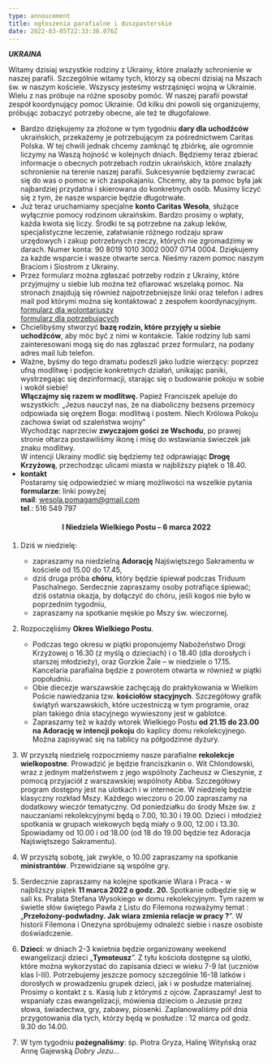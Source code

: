 ```yaml
---
type: annoucement
title: ogłoszenia parafialne i duszpasterskie
date: 2022-03-05T22:33:38.076Z
---
```

<!--StartFragment-->

***UKRAINA***

Witamy dzisiaj wszystkie rodziny z Ukrainy, które znalazły schronienie w naszej parafii. Szczególnie witamy tych, którzy są obecni dzisiaj na Mszach św. w naszym kościele. Wszyscy jesteśmy wstrząśnięci wojną w Ukrainie. Wielu z nas próbuje na różne sposoby pomóc. W naszej parafii powstał zespół koordynujący pomoc Ukrainie. Od kilku dni powoli się organizujemy, próbując zobaczyć potrzeby obecne, ale też te długofalowe.

* Bardzo dziękujemy za złożone w tym tygodniu **dary dla uchodźców** ukraińskich, przekażemy je potrzebującym za pośrednictwem Caritas Polska. W tej chwili jednak chcemy zamknąć tę zbiórkę, ale ogromnie liczymy na Waszą hojność w kolejnych dniach. Będziemy teraz zbierać informacje o obecnych potrzebach rodzin ukraińskich, które znalazły schronienie na terenie naszej parafii. Sukcesywnie będziemy zwracać się do was o pomoc w ich zaspokajaniu. Chcemy, aby ta pomoc była jak najbardziej przydatna i skierowana do konkretnych osób. Musimy liczyć się z tym, że nasze wsparcie będzie długotrwałe.
* Już teraz uruchamiamy specjalne **konto Caritas Wesoła**, służące wyłącznie pomocy rodzinom ukraińskim. Bardzo prosimy o wpłaty, każda kwota się liczy. Środki te są potrzebne na zakup leków, specjalistyczne leczenie, załatwianie różnego rodzaju spraw urzędowych i zakup potrzebnych rzeczy, których nie zgromadzimy w darach. Numer konta: 90 8019 1010 3002 0007 0714 0004. Dziękujemy za każde wsparcie i wasze otwarte serca. Nieśmy razem pomoc naszym Braciom i Siostrom z Ukrainy.
* Przez formularz można zgłaszać potrzeby rodzin z Ukrainy, które przyjmujmy u siebie lub można też ofiarować wszelaką pomoc. Na stronach znajdują się również najpotrzebniejsze linki oraz telefon i adres mail pod którymi można się kontaktować z zespołem koordynacyjnym.\
  [formularz dla wolontariuszy](https://bit.ly/pomagam-Ukraina)\
  [formularz dla potrzebujących](https://bit.ly/potrzebuje-Ukraina)
* Chcielibyśmy stworzyć **bazę rodzin, które przyjęły u siebie uchodźców**, aby móc być z nimi w kontakcie. Takie rodziny lub sami zainteresowani mogą się do nas zgłaszać przez formularz, na podany adres mail lub telefon.
* Ważne, byśmy do tego dramatu podeszli jako ludzie wierzący: poprzez ufną modlitwę i podjęcie konkretnych działań, unikając paniki, wystrzegając się dezinformacji, starając się o budowanie pokoju w sobie i wokół siebie!\
  **Włączajmy się razem w modlitwę.** Papież Franciszek apeluje do wszystkich: „Jezus nauczył nas, że na diaboliczny bezsens przemocy odpowiada się orężem Boga: modlitwą i postem. Niech Królowa Pokoju zachowa świat od szaleństwa wojny”\
  Wychodząc naprzeciw **zwyczajom gości ze Wschodu**, po prawej stronie ołtarza postawiliśmy ikonę i misę do wstawiania świeczek jak znaku modlitwy.\
  W intencji Ukrainy modlić się będziemy też odprawiając **Drogę Krzyżową**, przechodząc ulicami miasta w najbliższy piątek o 18.40.
* **kontakt**\
  Postaramy się odpowiedzieć w miarę możliwości na wszelkie pytania \
  **formularze**: linki powyżej\
  **mail**: wesola.pomagam@gmail.com\
  **tel**.: 516 549 797

<h4 style="text-align:center;">I Niedziela Wielkiego Postu – 6 marca 2022</h4>

1. Dziś w niedzielę:

   * zapraszamy na niedzielną **Adorację** Najświętszego Sakramentu w kościele od 15.00 do 17.45,
   * dziś druga próba **chóru**, który będzie śpiewał podczas Triduum Paschalnego. Serdecznie zapraszamy osoby potrafiące śpiewać; dziś ostatnia okazja, by dołączyć do chóru, jeśli kogoś nie było w poprzednim tygodniu,
   * zapraszamy na spotkanie męskie po Mszy św. wieczornej.
2. Rozpoczęliśmy **Okres Wielkiego Postu**. 

   * Podczas tego okresu w piątki proponujemy Nabożeństwo Drogi Krzyżowej o 16.30 (z myślą o dzieciach) i o 18.40 (dla dorosłych i starszej młodzieży), oraz Gorzkie Żale – w niedziele o 17.15. Kancelaria parafialna będzie z powrotem otwarta w również w piątki popołudniu.
   * Obie diecezje warszawskie zachęcają do praktykowania w Wielkim Poście nawiedzania tzw. **kościołów stacyjnych**. Szczegółowy grafik świątyń warszawskich, które uczestniczą w tym programie, oraz plan takiego dnia stacyjnego wywieszony jest w gablotce.
   * Zapraszamy też w każdy wtorek Wielkiego Postu **od 21.15 do 23.00 na Adorację w intencji pokoju** do kaplicy domu rekolekcyjnego. Można zapisywać się na tablicy na półgodzinne dyżury.
3. W przyszłą niedzielę rozpoczniemy nasze parafialne **rekolekcje wielkopostne**. Prowadzić je będzie franciszkanin o. Wit Chlondowski, wraz z jednym małżeństwem z jego wspólnoty Zacheusz w Cieszynie, z pomocą przyjaciół z warszawskiej wspólnoty Abba. Szczegółowy program dostępny jest na ulotkach i w internecie. W niedzielę będzie klasyczny rozkład Mszy. Każdego wieczoru o 20.00 zapraszamy na dodatkowy wieczór tematyczny. Od poniedziałku do środy Msze św. z nauczaniami rekolekcyjnymi będą o 7.00, 10.30 i 19.00. Dzieci i młodzież spotkania w grupach wiekowych będą miały o 9.00, 12.00 i 13.30. Spowiadamy od 10.00 i od 18.00 (od 18 do 19.00 będzie tez Adoracja Najświętszego Sakramentu).
4. W przyszłą sobotę, jak zwykle, o 10.00 zapraszamy na spotkanie **ministrantów**. Przewidziane są wspólne gry.
5. Serdecznie zapraszamy na kolejne spotkanie Wiara i Praca - w najbliższy piątek **11 marca 2022 o godz. 20.** Spotkanie odbędzie się w sali ks. Prałata Stefana Wysokiego w domu rekolekcyjnym. Tym razem w świetle słów świętego Pawła z Listu do Filemona rozważymy temat : „**Przełożony-podwładny. Jak wiara zmienia relacje w pracy ?**”. W historii Filemona i Onezyna spróbujemy odnaleźć siebie i nasze osobiste doświadczenie.
6. **Dzieci**: w dniach 2-3 kwietnia będzie organizowany weekend ewangelizacji dzieci „**Tymoteusz**”. Z tyłu kościoła dostępne są ulotki, które można wykorzystać do zapisania dzieci w wieku 7-9 lat (uczniów klas I-III). Potrzebujemy jeszcze pomocy szczególnie 16-18 latków i dorosłych w prowadzeniu grupek dzieci, jak i w posłudze materialnej. Prosimy o kontakt z s. Kasią lub z którymś z ojców. Zapraszamy! Jest to wspaniały czas ewangelizacji, mówienia dzieciom o Jezusie przez słowa, świadectwa, gry, zabawy, piosenki. Zaplanowaliśmy pół dnia przygotowania dla tych, którzy będą w posłudze : 12 marca od godz. 9.30 do 14.00.
7. W tym tygodniu **pożegnaliśmy**: śp. Piotra Gryza, Halinę Wityńską oraz Annę Gajewską *Dobry Jezu…*

<!--EndFragment-->